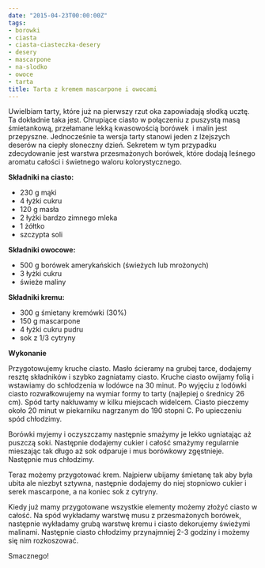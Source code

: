 ```yaml
---
date: "2015-04-23T00:00:00Z"
tags:
- borowki
- ciasta
- ciasta-ciasteczka-desery
- desery
- mascarpone
- na-slodko
- owoce
- tarta
title: Tarta z kremem mascarpone i owocami
---
```

Uwielbiam tarty, które już na pierwszy rzut oka zapowiadają słodką ucztę. Ta dokładnie taka jest. Chrupiące ciasto w połączeniu z puszystą masą śmietankową, przełamane lekką kwasowością borówek  i malin jest przepyszne. Jednocześnie ta wersja tarty stanowi jeden z lżejszych deserów na ciepły słoneczny dzień. Sekretem w tym przypadku zdecydowanie jest warstwa przesmażonych borówek, które dodają leśnego aromatu całości i świetnego waloru kolorystycznego.

**Składniki na ciasto:**

* 230 g mąki
* 4 łyżki cukru
* 120 g masła
* 2 łyżki bardzo zimnego mleka
* 1 żółtko
* szczypta soli

**Składniki owocowe:**
* 500 g borówek amerykańskich (świeżych lub mrożonych)
* 3 łyżki cukru
* świeże maliny

**Składniki kremu:**
* 300 g śmietany kremówki (30%)
* 150 g mascarpone
* 4 łyżki cukru pudru
* sok z 1/3 cytryny

**Wykonanie**

Przygotowujemy kruche ciasto. Masło ścieramy na grubej tarce, dodajemy resztę składników i szybko zagniatamy ciasto. Kruche ciasto owijamy folią i wstawiamy do schłodzenia w lodówce na 30 minut. Po wyjęciu z lodówki ciasto rozwałkowujemy na wymiar formy to tarty (najlepiej o średnicy 26 cm). Spód tarty nakłuwamy w kilku miejscach widelcem. Ciasto pieczemy około 20 minut w piekarniku nagrzanym do 190 stopni C. Po upieczeniu spód chłodzimy.

Borówki myjemy i oczyszczamy następnie smażymy je lekko ugniatając aż puszczą soki. Następnie dodajemy cukier i całość smażymy regularnie mieszając tak długo aż sok odparuje i mus borówkowy zgęstnieje. Następnie mus chłodzimy.

Teraz możemy przygotować krem. Najpierw ubijamy śmietanę tak aby była ubita ale niezbyt sztywna, następnie dodajemy do niej stopniowo cukier i serek mascarpone, a na koniec sok z cytryny.

Kiedy już mamy przygotowane wszystkie elementy możemy złożyć ciasto w całość. Na spód wykładamy warstwę musu z przesmażonych borówek, następnie wykładamy grubą warstwę kremu i ciasto dekorujemy świeżymi malinami. Następnie ciasto chłodzimy przynajmniej 2-3 godziny i możemy się nim rozkoszować.

Smacznego!
    